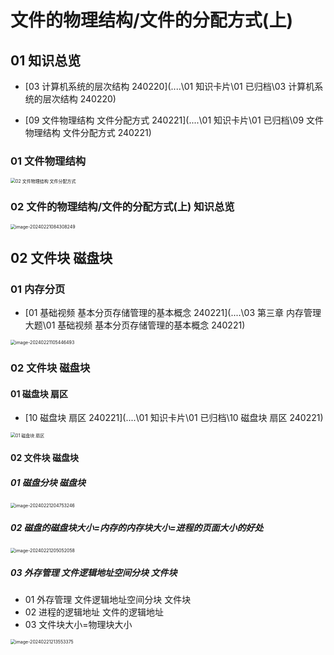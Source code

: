 # 文件的物理结构/文件的分配方式(上)



## 01 知识总览

*  [03 计算机系统的层次结构 240220](..\..\01 知识卡片\01 已归档\03 计算机系统的层次结构 240220) 

*   [09 文件物理结构 文件分配方式 240221](..\..\01 知识卡片\01 已归档\09 文件物理结构 文件分配方式 240221) 

### 01 文件物理结构

<img src="https://cvp.oss-cn-shanghai.aliyuncs.com/picgo/202402210917224.png" alt="02 文件物理结构 文件分配方式" style="zoom:50%;" />



### 02 文件的物理结构/文件的分配方式(上) 知识总览

<img src="https://cvp.oss-cn-shanghai.aliyuncs.com/picgo/202402210843478.png" alt="image-20240221084308249" style="zoom:50%;" />



## 02 文件块 磁盘块



### 01 内存分页

*  [01 基础视频 基本分页存储管理的基本概念 240221](..\..\03 第三章 内存管理大题\01 基础视频 基本分页存储管理的基本概念 240221) 

<img src="https://cvp.oss-cn-shanghai.aliyuncs.com/picgo/202402211054880.png" alt="image-20240221105446493" style="zoom:50%;" />



### 02 文件块 磁盘块



#### 01 磁盘块 扇区

*  [10 磁盘块 扇区 240221](..\..\01 知识卡片\01 已归档\10 磁盘块 扇区 240221) 

<img src="https://cvp.oss-cn-shanghai.aliyuncs.com/picgo/202402211502667.png" alt="01 磁盘块 扇区" style="zoom:50%;" />

#### 02 文件块 磁盘块



##### 01 磁盘分块 磁盘块

<img src="https://cvp.oss-cn-shanghai.aliyuncs.com/picgo/202402212047454.png" alt="image-20240221204753246" style="zoom:50%;" />



##### 02 磁盘的磁盘块大小=内存的内存块大小=进程的页面大小的好处

<img src="https://cvp.oss-cn-shanghai.aliyuncs.com/picgo/202402212050179.png" alt="image-20240221205052058" style="zoom:50%;" />

##### 03 外存管理 文件逻辑地址空间分块 文件块

* 01 外存管理 文件逻辑地址空间分块 文件块
* 02 进程的逻辑地址 文件的逻辑地址
* 03 文件块大小=物理块大小

<img src="https://cvp.oss-cn-shanghai.aliyuncs.com/picgo/202402212135506.png" alt="image-20240221213553375" style="zoom:50%;" />

